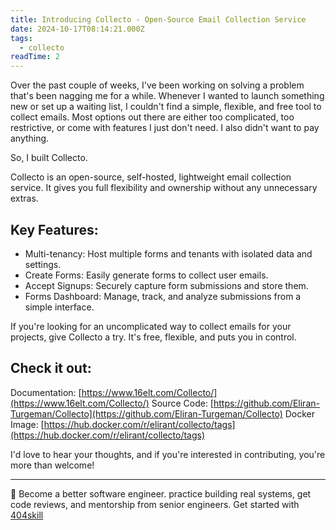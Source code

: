 ```yaml
---
title: Introducing Collecto - Open-Source Email Collection Service
date: 2024-10-17T08:14:21.000Z
tags:
  - collecto
readTime: 2
---
```


Over the past couple of weeks, I've been working on solving a problem that's been nagging me for a while. Whenever I wanted to launch something new or set up a waiting list, I couldn't find a simple, flexible, and free tool to collect emails. Most options out there are either too complicated, too restrictive, or come with features I just don't need. I also didn't want to pay anything.

So, I built Collecto.

Collecto is an open-source, self-hosted, lightweight email collection service. It gives you full flexibility and ownership without any unnecessary extras.

## Key Features:

- Multi-tenancy: Host multiple forms and tenants with isolated data and settings.
- Create Forms: Easily generate forms to collect user emails.
- Accept Signups: Securely capture form submissions and store them.
- Forms Dashboard: Manage, track, and analyze submissions from a simple interface.

If you're looking for an uncomplicated way to collect emails for your projects, give Collecto a try. It's free, flexible, and puts you in control.

## Check it out:

Documentation: [https://www.16elt.com/Collecto/](https://www.16elt.com/Collecto/)
Source Code: [https://github.com/Eliran-Turgeman/Collecto](https://github.com/Eliran-Turgeman/Collecto)
Docker Image: [https://hub.docker.com/r/elirant/collecto/tags](https://hub.docker.com/r/elirant/collecto/tags)

I'd love to hear your thoughts, and if you're interested in contributing, you're more than welcome!

<!-- PROMO BLOCK -->
---

🚨 Become a better software engineer. practice building real systems, get code reviews, and mentorship from senior engineers.
Get started with [404skill](https://404skill.github.io/#/)
<!-- END PROMO BLOCK -->
